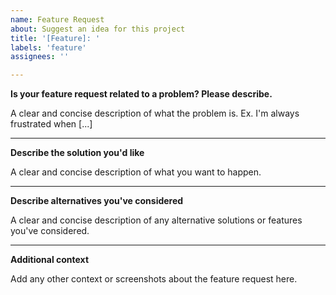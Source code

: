 ```yaml
---
name: Feature Request
about: Suggest an idea for this project
title: '[Feature]: '
labels: 'feature'
assignees: ''

---
```


**Is your feature request related to a problem? Please describe.**

A clear and concise description of what the problem is. Ex. I'm always frustrated when [...]

---

**Describe the solution you'd like**

A clear and concise description of what you want to happen.

---

**Describe alternatives you've considered**

A clear and concise description of any alternative solutions or features you've considered.

---

**Additional context**

Add any other context or screenshots about the feature request here.
